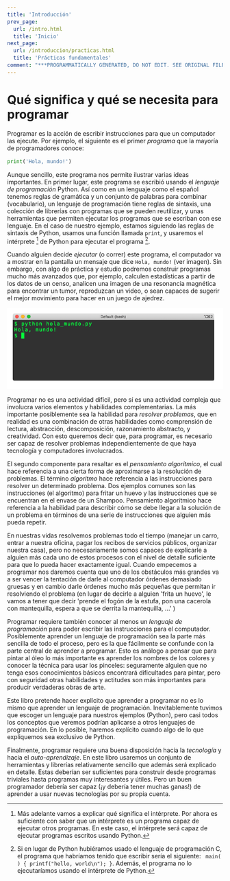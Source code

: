 ```yaml
---
title: 'Introducción'
prev_page:
  url: /intro.html
  title: 'Inicio'
next_page:
  url: /introduccion/practicas.html
  title: 'Prácticas fundamentales'
comment: "***PROGRAMMATICALLY GENERATED, DO NOT EDIT. SEE ORIGINAL FILES IN /content***"
---
```


# Qué significa y qué se necesita para programar

Programar es la acción de escribir instrucciones para que un computador las ejecute. Por ejemplo, el siguiente es el primer *programa* que la mayoría de programadores conoce:

```python
print('Hola, mundo!')
```

Aunque sencillo, este programa nos permite ilustrar varias ideas importantes. En primer lugar, este programa se escribió usando el *lenguaje de programación* Python. Así como en un lenguaje como el español tenemos reglas de gramática y un conjunto de palabras para combinar (vocabulario), un lenguaje de programación tiene reglas de sintaxis, una colección de librerías con programas que se pueden reutilizar, y unas herramientas que permiten ejecutar los programas que se escriban con ese lenguaje. En el caso de nuestro ejemplo, estamos siguiendo las reglas de sintaxis de Python, usamos una función llamada ```print```, y usaremos el intérprete [^interprete] de Python para ejecutar el programa [^c].

[^interprete]: Más adelante vamos a explicar qué significa el intérprete. Por ahora es suficiente con saber que un intérprete es un programa capaz de ejecutar otros programas. En este caso, el intérprete será capaz de ejecutar programas escritos usando Python.

[^c]: Si en lugar de Python hubiéramos usado el lenguaje de programación C, el programa que habríamos tenido que escribir sería el siguiente: ``` main( ) { printf("hello, world\n"); }```. Además, el programa no lo ejecutaríamos usando el intérprete de Python.


Cuando alguien decide *ejecutar* (o correr) este programa, el computador va a mostrar en la pantalla un mensaje que dice ```Hola, mundo!``` (ver imagen). Sin embargo, con algo de práctica y estudio podremos construir programas mucho más avanzados que, por ejemplo, calculen estadísticas a partir de los datos de un censo, analicen una imagen de una resonancia magnética para encontrar un tumor, reproduzcan un video, o sean capaces de sugerir el mejor movimiento para hacer en un juego de ajedrez.


![](./images/hola_mundo.png)

Programar no es una actividad difícil, pero sí es una actividad compleja que involucra varios elementos y habilidades complementarias. La más importante posiblemente sea la habilidad para *resolver problemas*, que en realidad es una combinación de otras habilidades como comprensión de lectura, abstracción, descomposición, razonamiento abstracto, y creatividad. Con esto queremos decir que, para programar, es necesario ser capaz de resolver problemas independientemente de que haya tecnología y computadores involucrados.

El segundo componente para resaltar es el *pensamiento algorítmico*, el cual hace referencia a una cierta forma de aproximarse a la resolución de problemas. El término *algoritmo* hace referencia a las instrucciones para resolver un determinado problema. Dos ejemplos comunes son las instrucciones (el algoritmo) para fritar un huevo y las instrucciones que se encuentran en el envase de un Shampoo. Pensamiento algorítmico hace referencia a la habilidad para describir cómo se debe llegar a la solución de un problema en términos de una serie de instrucciones que alguien más pueda repetir. 

En nuestras vidas resolvemos problemas todo el tiempo (manejar un carro, entrar a nuestra oficina, pagar los recibos de servicios públicos, organizar nuestra casa), pero no necesariamente somos capaces de explicarle a alguien más cada uno de estos procesos con el nivel de detalle suficiente para que lo pueda hacer exactamente igual. Cuando empecemos a programar nos daremos cuenta que uno de los obstáculos más grandes va a ser vencer la tentación de darle al computador órdenes demasiado gruesas y en cambio darle órdenes mucho más pequeñas que permitan ir resolviendo el problema (en lugar de decirle a alguien 'frita un huevo', le vamos a tener que decir 'prende el fogón de la estufa, pon una cacerola con mantequilla, espera a que se derrita la mantequilla, ...' )

Programar requiere también conocer al menos un *lenguaje de programación* para poder escribir las instrucciones para el computador. Posiblemente aprender un lenguaje de programación sea la parte más sencilla de todo el proceso, pero es la que fácilmente se confunde con la parte central de aprender a programar. Esto es análogo a pensar que para pintar al óleo lo más importante es aprender los nombres de los colores y conocer la técnica para usar los pinceles: seguramente alguien que no tenga esos conocimientos básicos encontrará dificultades para pintar, pero con seguridad otras habilidades y actitudes son más importantes para producir verdaderas obras de arte.

Este libro pretende hacer explícito que aprender a programar no es lo mismo que aprender un lenguaje de programación. Inevitablemente tuvimos que escoger un lenguaje para nuestros ejemplos (Python), pero casi todos los conceptos que veremos podrían aplicarse a otros lenguajes de programación. En lo posible, haremos explícito cuando algo de lo que expliquemos sea exclusivo de Python.

Finalmente, programar requiere una buena disposición hacia la *tecnología* y hacia el *auto-aprendizaje*. En este libro usaremos un conjunto de herramientas y librerías relativamente sencillo que además será explicado en detalle. Estas deberían ser suficientes para construir desde programas triviales hasta programas muy interesantes y útiles. Pero un buen programador debería ser capaz (¡y debería tener muchas ganas!) de aprender a usar nuevas tecnologías por su propia cuenta.

